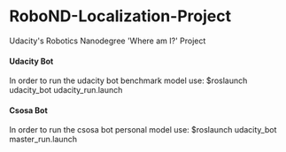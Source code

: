 # RoboND-Localization-Project
Udacity's Robotics Nanodegree 'Where am I?' Project
#### Udacity Bot 
In order to run the udacity bot benchmark model use:
$roslaunch udacity_bot udacity_run.launch

#### Csosa Bot
In order to run the csosa bot personal model use:
$roslaunch udacity_bot master_run.launch
